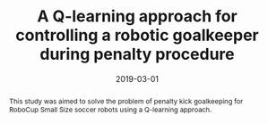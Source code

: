 ---
title: "A Q-learning approach for controlling a robotic goalkeeper during penalty procedure"
collection: Conference Proceedings
permalink: /publication/qlearning
abstract: 'This study was aimed to solve the problem of penalty kick goalkeeping for RoboCup Small Size soccer robots using a Q-learning approach.'
date: 2019-03-01
venue: '2nd International Congress on Science and Engineering'
paperurl: 'https://shorturl.at/mBEOZ'
link: 'A. Zolanvari, M. Shirazi and M. Menhaj, "A q-learning approach for controlling a robotic goalkeeper during penalty procedure," in <i>II International Congress on Science and Engineering, Hamburg-Germany</i>, 2019.'
---